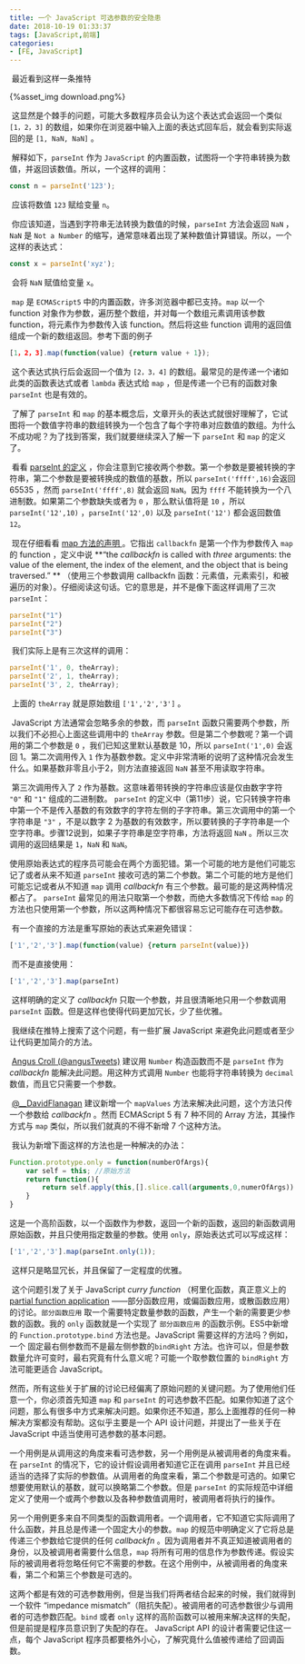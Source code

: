 ```yaml
---
title: 一个 JavaScript 可选参数的安全隐患
date: 2018-10-19 01:33:37
tags: [JavaScript,前端]
categories: 
- [FE, JavaScript]
---
```




​	最近看到这样一条推特

{%asset_img download.png%}

​	这显然是个棘手的问题，可能大多数程序员会认为这个表达式会返回一个类似  `[1，2，3]` 的数组，如果你在浏览器中输入上面的表达式回车后，就会看到实际返回的是 `[1, NaN, NaN]` 。

​	解释如下，`parseInt` 作为 `JavaScript` 的内置函数，试图将一个字符串转换为数值，并返回该数值。所以，一个这样的调用：

```js
const n = parseInt('123');
```

​	应该将数值 `123` 赋给变量 `n`。

​	你应该知道，当遇到字符串无法转换为数值的时候，`parseInt` 方法会返回 `NaN` ，`NaN` 是 `Not a Number` 的缩写，通常意味着出现了某种数值计算错误。所以，一个这样的表达式：

```js
const x = parseInt('xyz');
```

​	会将 `NaN` 赋值给变量 `x`。

<!--more-->

​	`map` 是 `ECMAScript5` 中的内置函数，许多浏览器中都已支持。`map` 以一个 function 对象作为参数，遍历整个数组，并对每一个数组元素调用该参数 function，将元素作为参数传入该 function。然后将这些 function 调用的返回值组成一个新的数组返回。参考下面的例子

```js
[1，2，3].map(function(value) {return value + 1});
```

​	这个表达式执行后会返回一个值为 `[2，3，4]` 的数组。最常见的是传递一个诸如此类的函数表达式或者 `lambda` 表达式给 `map` ，但是传递一个已有的函数对象 `parseInt` 也是有效的。

​	了解了 `parseInt` 和 `map` 的基本概念后，文章开头的表达式就很好理解了，它试图将一个数值字符串的数组转换为一个包含了每个字符串对应数值的数组。为什么不成功呢？为了找到答案，我们就要继续深入了解一下 `parseInt` 和 `map` 的定义了。

​	看看 [parseInt 的定义](http://es5.github.io/#x15.1.2.2) ，你会注意到它接收两个参数。第一个参数是要被转换的字符串，第二个参数是要被转换成的数值的基数，所以 `parseInt('ffff',16)`会返回 65535 ，然而 `parseInt('ffff',8)` 就会返回 `NaN`。因为 `ffff` 不能转换为一个八进制数。如果第二个参数缺失或者为 `0` ，那么默认值将是 `10` ，所以 `parseInt('12',10)` ，`parseInt('12',0)` 以及 `parseInt('12')` 都会返回数值 `12`。

​	现在仔细看看  [map 方法的声明 ](http://es5.github.com/#x15.4.4.19) 。它指出 `callbackfn` 是第一个作为参数传入 `map` 的 function ，定义中说 **“the *callbackfn* is called with *three* arguments: the value of the element, the index of the element, and the object that is being traversed.” **  （使用三个参数调用 callbackfn 函数：元素值，元素索引，和被遍历的对象）。仔细阅读这句话。它的意思是，并不是像下面这样调用了三次 `parseInt`：

```js
parseInt("1")
parseInt("2")
parseInt("3")
```

​	我们实际上是有三次这样的调用：

```js
parseInt('1', 0, theArray);
parseInt('2', 1, theArray);
parseInt('3', 2, theArray);
```

​	上面的 `theArray` 就是原始数组 `['1','2','3']` 。

​	JavaScript 方法通常会忽略多余的参数，而 `parseInt` 函数只需要两个参数，所以我们不必担心上面这些调用中的 `theArray` 参数。但是第二个参数呢？第一个调用的第二个参数是 `0` ，我们已知这里默认基数是 10，所以 `parseInt('1',0)` 会返回 1。第二次调用传入 `1` 作为基数参数。定义中非常清晰的说明了这种情况会发生什么。如果基数非零且小于2，则方法直接返回 `NaN` 甚至不用读取字符串。

​	第三次调用传入了 `2` 作为基数。这意味着带转换的字符串应该是仅由数字字符 `"0"` 和 `"1"` 组成的二进制数。 `parseInt` 的定义中（第11步）说，它只转换字符串中第一个不是传入基数的有效数字的字符左侧的子字符串。第三次调用中的第一个字符串是 `"3"` ，不是以数字 2 为基数的有效数字，所以要转换的子字符串是一个空字符串。步骤12说到，如果子字符串是空字符串，方法将返回 `NaN` 。所以三次调用的返回结果是 `1`，`NaN` 和 `NaN`。

​	使用原始表达式的程序员可能会在两个方面犯错。第一个可能的地方是他们可能忘记了或者从来不知道 `parseInt` 接收可选的第二个参数。第二个可能的地方是他们可能忘记或者从不知道 `map` 调用 *callbackfn* 有三个参数。最可能的是这两种情况都占了。 `parseInt` 最常见的用法只取第一个参数，而绝大多数情况下传给 `map` 的方法也只使用第一个参数，所以这两种情况下都很容易忘记可能存在可选参数。

​	有一个直接的方法是重写原始的表达式来避免错误：

```js
['1','2','3'].map(function(value) {return parseInt(value)})
```

​	而不是直接使用：

```js
['1','2','3'].map(parseInt)
```

​	这样明确的定义了 *callbackfn* 只取一个参数，并且很清晰地只用一个参数调用 `parseInt` 函数。但是这样也使得代码更加冗长，少了些优雅。

​	我继续在推特上搜索了这个问题，有一些扩展 JavaScript 来避免此问题或者至少让代码更加简介的方法。

​	[Angus Croll (@angusTweets)](http://twitter.com/#!/angusTweets/status/35774944293953537) 建议用 `Number` 构造函数而不是 `parseInt` 作为 *callbackfn* 能解决此问题。用这种方式调用 `Number`  也能将字符串转换为 `decimal` 数值，而且它只需要一个参数。

​	[@__DavidFlanagan](http://twitter.com/#!/__DavidFlanagan/status/35769732795736064) 建议新增一个 `mapValues` 方法来解决此问题，这个方法只传一个参数给 *callbackfn* 。然而 ECMAScript 5 有 7 种不同的 Array 方法，其操作方式与 `map` 类似，所以我们就真的不得不新增 7 个这种方法。

​	我认为新增下面这样的方法也是一种解决的办法：

```js
Function.prototype.only = function(numberOfArgs){
    var self = this; //原始方法
    return function(){
        return self.apply(this,[].slice.call(arguments,0,numerOfArgs))
    }
}
```

​	这是一个高阶函数，以一个函数作为参数，返回一个新的函数，返回的新函数调用原始函数，并且只使用指定数量的参数。使用 `only`，原始表达式可以写成这样：

```js
['1','2','3'].map(parseInt.only(1));
```

​	这样只是略显冗长，并且保留了一定程度的优雅。

​	这个问题引发了关于 JavaScript *curry function* （柯里化函数，真正意义上的  [partial function application](http://en.wikipedia.org/wiki/Partial_application) ——部分函数应用，或偏函数应用，或散函数应用）的讨论。`部分函数应用` 取一个需要特定数量参数的函数，产生一个新的需要更少参数的函数。我的 `only` 函数就是一个实现了 `部分函数应用` 的函数示例。ES5中新增的 `Function.prototype.bind` 方法也是。JavaScript 需要这样的方法吗？例如，一个 固定最右侧参数而不是最左侧参数的`bindRight` 方法。也许可以，但是参数数量允许可变时，最右究竟有什么意义呢？可能一个取参数位置的 `bindRight` 方法可能更适合 JavaScript。

​	然而，所有这些关于扩展的讨论已经偏离了原始问题的关键问题。为了使用他们任意一个，你必须首先知道 `map` 和 `parseInt` 的可选参数不匹配。如果你知道了这个问题，那么有很多中方式来解决问题。如果你还不知道，那么上面推荐的任何一种解决方案都没有帮助。这似乎主要是一个 API 设计问题，并提出了一些关于在 JavaScript 中适当使用可选参数的基本问题。

​	一个用例是从调用这的角度来看可选参数，另一个用例是从被调用者的角度来看。在 `parseInt` 的情况下，它的设计假设调用者知道它正在调用 `parseInt` 并且已经适当的选择了实际的参数值。从调用者的角度来看，第二个参数是可选的。如果它想要使用默认的基数，就可以换略第二个参数。但是 `parseInt` 的实际规范中详细定义了使用一个或两个参数以及各种参数值调用时，被调用者将执行的操作。

​	另一个用例更多来自不同类型的函数调用者。一个调用者，它不知道它实际调用了什么函数，并且总是传递一个固定大小的参数。`map` 的规范中明确定义了它将总是传递三个参数给它提供的任何 *callbackfn* 。因为调用者并不真正知道被调用者的身份，以及被调用者需要什么信息，`map` 将所有可用的信息作为参数传递。假设实际的被调用者将忽略任何它不需要的参数。在这个用例中，从被调用者的角度来看，第二个和第三个参数是可选的。

​	这两个都是有效的可选参数用例，但是当我们将两者结合起来的时候，我们就得到一个软件 “impedance mismatch”（阻抗失配）。被调用者的可选参数很少与调用者的可选参数匹配。`bind` 或者 `only` 这样的高阶函数可以被用来解决这样的失配，但是前提是程序员意识到了失配的存在。 JavaScript API 的设计者需要记住这一点，每个 JavaScript 程序员都要格外小心，了解究竟什么值被传递给了回调函数。